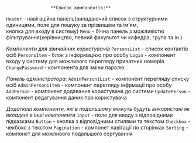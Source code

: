                      **Список компонентів:**

`Header` - навігаційна панель(випадаючий список з структурними одиницями,
                              поле для пошуку за прізвищем та ім'ям,  
                              кнопка для входу в систему)
`Menu` - бічна панель з можливістю фільтрування(керівництво, певний факультет
                                                чи кафедра, група та ін.)

_Компоненти для звичайних користувачів_
`PersonsList` - список контактів осіб
`PersonsItem` - блок з інформацією про особу
`Login` - компонент входу у систему для можливого перегляду приватних номерів
`ChangePassword` - компонента для зміни паролю

_Панель адміністратора:_
`AdminPersonіList` - компонент перегляду списку осіб 
`AdminPersonіItem` - компонент перегляду інфрмації про особу 
`AddPerson` - компонент додавання користувача до системи
`UpdatePerson` - компонент редагування даних про користувача

_Додаткові компоненти, які в подальшому можуть будуть використані
                                    як вкладені в інші компоненти_
`Input` - поле для вводу з відповідними підказками
`Button` - кнопка з відповідними стилями та текстом
`Checkbox` - чекбокс з текстом
`Pagination` - компонет навігації по сторінках
`Sorting` - компонет для можливого подальшого сортування





